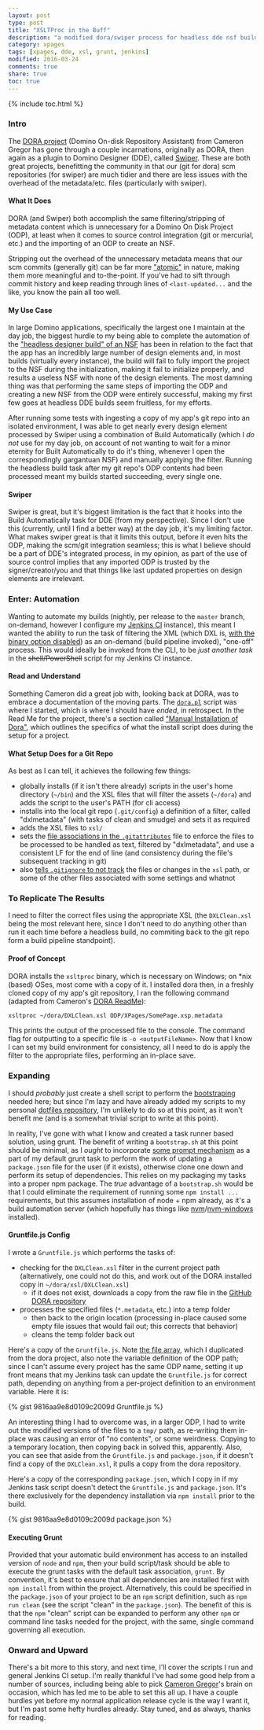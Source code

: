 ```yaml
---
layout: post
type: post
title: "XSLTProc in the Buff"
description: "a modified dora/swiper process for headless dde nsf builds"
category: xpages
tags: [xpages, dde, xsl, grunt, jenkins]
modified: 2016-03-24
comments: true
share: true
toc: true
---
```


{% include toc.html %}

### Intro
The [DORA project](https://github.com/camac/dora) (Domino On-disk Repository Assistant) from Cameron Gregor has gone through a couple incarnations, originally as DORA, then again as a plugin to Domino Designer (DDE), called [Swiper](https://openntf.org/main.nsf/project.xsp?r=project/Swiper). These are both great projects, benefitting the community in that our (git for dora) scm repositories (for swiper) are much tidier and there are less issues with the overhead of the metadata/etc. files (particularly with swiper).

#### What It Does
DORA (and Swiper) both accomplish the same filtering/stripping of metadata content which is unnecessary for a Domino On Disk Project (ODP), at least when it comes to source control integration (git or mercurial, etc.) and the importing of an ODP to create an NSF.

Stripping out the overhead of the unnecessary metadata means that our scm commits (generally git) can be far more ["atomic"](https://en.wikipedia.org/wiki/Atomic_commit) in nature, making them more meaningful and to-the-point. If you've had to sift through commit history and keep reading through lines of `<last-updated...` and the like, you know the pain all too well.

#### My Use Case
In large Domino applications, specifically the largest one I maintain at the day job, the biggest hurdle to my being able to complete the automation of the ["headless designer build" of an NSF](http://www-10.lotus.com/ldd/ddwiki.nsf/dx/Headless_Designer_Wiki) has been in relation to the fact that the app has an incredibly large number of design elements and, in most builds (virtually every instance), the build will fail to fully import the project to the NSF during the initialization, making it fail to initialize properly, and results a useless NSF with none of the design elements. The most damning thing was that performing the same steps of importing the ODP and creating a new NSF from the ODP were entirely successful, making my first few goes at headless DDE builds seem fruitless, for my efforts.

After running some tests with ingesting a copy of my app's git repo into an isolated environment, I was able to get nearly every design element processed by Swiper using a combination of Build Automatically (which I _do not_ use for my day job, on account of not wanting to wait for a minor eternity for Built Automatically to do it's thing, whenever I open the correspondingly gargantuan NSF) and manually applying the filter. Running the headless build task after my git repo's ODP contents had been processed meant my builds started succeeding, every single one.

#### Swiper
Swiper is great, but it's biggest limitation is the fact that it hooks into the Build Automatically task for DDE (from my perspective). Since I don't use this (currently, until I find a better way) at the day job, it's my limiting factor. What makes swiper great is that it limits this output, before it even hits the ODP, making the scm/git integration seamless; this is what I believe should be a part of DDE's integrated process, in my opinion, as part of the use of source control implies that any imported ODP is trusted by the signer/creator/you and that things like last updated properties on design elements are irrelevant.

### Enter: Automation
Wanting to automate my builds (nightly, per release to the `master` branch, on-demand, however I configure my [Jenkins CI](http://jenkins-ci.org/) instance), this meant I wanted the ability to run the task of filtering the XML (which DXL is, [with the binary option disabled](http://edm00se.io/xpages/getting-started-with-it-all/#source-control-with-domino-designer)) as an on-demand (build pipeline invoked), "one-off" process. This would ideally be invoked from the CLI, to be _just another task_ in the <s>shell/PowerShell</s> script for my Jenkins CI instance.

#### Read and Understand
Something Cameron did a great job with, looking back at DORA, was to embrace a documentation of the moving parts. The [`dora.pl`](https://github.com/camac/dora/blob/master/dora.pl) script was where I started, which is where I should have _ended_, in retrospect. In the Read Me for the project, there's a section called ["Manual Installation of Dora"](https://github.com/camac/dora#manual-installation-of-dora), which outlines the specifics of what the install script does during the setup for a project.

#### What Setup Does for a Git Repo
As best as I can tell, it achieves the following few things:

* globally installs (if it isn't there already) scripts in the user's home directory (`~/bin`) and the XSL files that will filter the assets (`~/dora`) and adds the script to the user's PATH (for cli access)
* installs into the local git repo (`.git/config`) a definition of a filter, called "dxlmetadata" (with tasks of clean and smudge) and sets it as required
* adds the XSL files to `xsl/`
* sets the [file associations in the `.gitattributes`](https://github.com/camac/dora/blob/master/dora.pl#L132-L159) file to enforce the files to be processed to be handled as text, filtered by "dxlmetadata", and use a consistent LF for the end of line (and consistency during the file's subsequent tracking in git)
* also [tells `.gitignore` to not track](https://github.com/camac/dora/blob/master/dora.pl#L121-L130) the files or changes in the `xsl` path, or some of the other files associated with some settings and whatnot

### To Replicate The Results
I need to filter the correct files using the appropriate XSL (the `DXLClean.xsl` being the most relevant here, since I don't need to do anything other than run it each time before a headless build, no commiting back to the git repo form a build pipeline standpoint).

#### Proof of Concept
DORA installs the `xsltproc` binary, which is necessary on Windows; on *nix (based) OSes, most come with a copy of it. I installed dora then, in a freshly cloned copy of my app's git repository, I ran the following command (adapted from Cameron's [DORA ReadMe](https://github.com/camac/dora#testing-an-xsl-transformation-stylesheet)):

```sh
xsltproc ~/dora/DXLClean.xsl ODP/XPages/SomePage.xsp.metadata
```

This prints the output of the processed file to the console. The command flag for outputting to a specific file is `-o <outputFileName>`. Now that I know I can set my build environment for consistency, all I need to do is apply the filter to the appropriate files, performing an in-place save.

### Expanding
I should _probably_ just create a shell script to perform the [bootstraping](https://en.wikipedia.org/wiki/Bootstrapping) needed here; but since I'm lazy and have already added my scripts to my personal [dotfiles repository](http://dotfiles.github.io/), I'm unlikely to do so at this point, as it won't benefit me (and is a somewhat trivial script to write at this point).

In reality, I've gone with what I know and created a task runner based solution, using grunt. The benefit of writing a `bootstrap.sh` at this point should be minimal, as I _ought_ to incorporate [some prompt mechanism](https://github.com/dylang/grunt-prompt) as a part of my default grunt task to perform the work of updating a `package.json` file for the user (if it exists), otherwise clone one down and perform its setup of dependencies. This relies on my packaging my tasks into a proper npm package. The _true_ advantage of a `bootstrap.sh` would be that I could eliminate the requirement of running some `npm install ...` requirements, but this assumes installation of node + npm already, as it's a build automation server (which hopefully has things like [nvm](https://github.com/creationix/nvm)/[nvm-windows](https://github.com/coreybutler/nvm-windows) installed).

#### Gruntfile.js Config
I wrote a `Gruntfile.js` which performs the tasks of:

* checking for the `DXLClean.xsl` filter in the current project path (alternatively, one could not do this, and work out of the DORA installed copy in `~/dora/xsl/DXLClean.xsl`)
  * if it does not exist, downloads a copy from the raw file in the [GitHub DORA repository](https://github.com/camac/dora/blob/master/xsl/DXLClean.xsl)
* processes the specified files (`*.metadata`, etc.) into a temp folder
  * then back to the origin location (processing in-place caused some empty file issues that would fail out; this corrects that behavior)
  * cleans the temp folder back out

Here's a copy of the `Gruntfile.js`. Note [the file array](https://github.com/camac/dora/blob/master/dora.pl#L133-L159), which I duplicated from the dora project, also note the variable definition of the ODP path; since I can't assume every project has the same ODP name, setting it up front means that my Jenkins task can update the `Gruntfile.js` for correct path, depending on anything from a per-project definition to an environment variable. Here it is:

{% gist 9816aa9e8d0109c2009d Gruntfile.js %}
<br />

An interesting thing I had to overcome was, in a larger ODP, I had to write out the modified versions of the files to a `tmp/` path, as re-writing them in-place was causing an error of "no contents", or some weirdness. Copying to a temporary location, then copying back in solved this, apparently. Also, you can see that aside from the `Gruntfile.js` and `package.json`, if it doesn't find a copy of the `DXLClean.xsl`, it pulls a copy from the dora repository.

Here's a copy of the corresponding `package.json`, which I copy in if my Jenkins task script doesn't detect the `Gruntfile.js` and `package.json`. It's there exclusively for the dependency installation via `npm install` prior to the build.

{% gist 9816aa9e8d0109c2009d package.json %}
<br />

#### Executing Grunt
Provided that your automatic build environment has access to an installed version of `node` and `npm`, then your build script/task should be able to execute the grunt tasks with the default task association, `grunt`. By convention, it's best to ensure that all dependencies are installed first with `npm install` from within the project. Alternatively, this could be specified in the `package.json` of your project to be an `npm` script definition, such as `npm run clean` (see the script "clean" in the `package.json`). The benefit of this is that the `npm` "clean" script can be expanded to perform any other `npm` or command line tasks needed for the project, with the same, single command governing all execution.

### Onward and Upward
There's a bit more to this story, and next time, I'll cover the scripts I run and general Jenkins CI setup. I'm really thankful I've had some good help from a number of sources, including being able to pick [Cameron Gregor](http://camerongregor.com/)'s brain on occasion, which has led me to be able to set this all up. I have a couple hurdles yet before my normal application release cycle is the way I want it, but I'm past some hefty hurdles already. Stay tuned, and as always, thanks for reading.